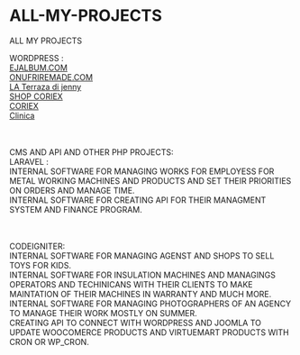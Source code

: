 # ALL-MY-PROJECTS
ALL MY PROJECTS


WORDPRESS : <br>
<a href="https://ejalbum.com/" target="_blank">EJALBUM.COM</a><br>
<a href="https://onufriremade.com/en/" target="_blank">ONUFRIREMADE.COM</a><br>
<a href="https://laterrazzadijenny.it/en/" target="_blank">LA Terraza di jenny</a><br>
<a href="https://shop.coriex.it/" target="_blank">SHOP CORIEX</a><br>
<a href="https://coriex.it/" target="_blank">CORIEX</a><br>
<a href="http://www.clinicaveterinariaarcella.it/" target="_blank">Clinica</a><br>
<br><br>

CMS AND API AND OTHER PHP PROJECTS:<br>
LARAVEL : <br>
INTERNAL SOFTWARE FOR MANAGING WORKS FOR EMPLOYESS FOR METAL WORKING MACHINES AND PRODUCTS AND SET THEIR PRIORITIES ON ORDERS AND MANAGE TIME.<br>
INTERNAL SOFTWARE FOR CREATING API FOR THEIR MANAGMENT SYSTEM AND FINANCE PROGRAM.<br>
<br><br>

CODEIGNITER: <br>
INTERNAL SOFTWARE FOR MANAGING AGENST AND SHOPS TO SELL TOYS FOR KIDS.<br>
INTERNAL SOFTWARE FOR INSULATION MACHINES AND MANAGINGS OPERATORS AND TECHINICANS WITH THEIR CLIENTS TO MAKE MAINTATION OF THEIR MACHINES IN WARRANTY AND MUCH MORE.<br>
INTERNAL SOFTWARE FOR MANAGING PHOTOGRAPHERS OF AN AGENCY TO MANAGE THEIR WORK MOSTLY ON SUMMER.<br>
CREATING API TO CONNECT WITH WORDPRESS AND JOOMLA TO UPDATE WOOCOMERCE PRODUCTS AND VIRTUEMART PRODUCTS WITH CRON OR WP_CRON.<br>
